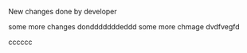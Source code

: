 New changes done by developer

some more changes dondddddddeddd
some more chmage  dvdfvegfd

cccccc

